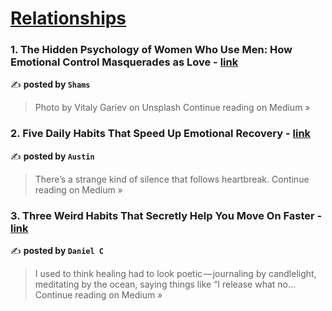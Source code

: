 
<h1><a href=https://medium.com/tag/relationships/recommended target="_blank" rel="noopener noreferrer">Relationships</a></h1>
<h3>1. The Hidden Psychology of Women Who Use Men: How Emotional Control Masquerades as Love - <a href="https://medium.com/@shamsple/the-hidden-psychology-of-women-who-use-men-how-emotional-control-masquerades-as-love-042821fac6bb?source=rss------relationships-5" target="_blank" rel="noopener noreferrer">link</a></h3>

✍️ **posted by `Shams`**

<blockquote>Photo by Vitaly Gariev on Unsplash
Continue reading on Medium »</blockquote>

<h3>2. Five Daily Habits That Speed Up Emotional Recovery - <a href="https://medium.com/@austin_cws/five-daily-habits-that-speed-up-emotional-recovery-47e5e854616e?source=rss------relationships-5" target="_blank" rel="noopener noreferrer">link</a></h3>

✍️ **posted by `Austin `**

<blockquote>There’s a strange kind of silence that follows heartbreak.
Continue reading on Medium »</blockquote>

<h3>3. Three Weird Habits That Secretly Help You Move On Faster - <a href="https://medium.com/@daniel.castroworks/three-weird-habits-that-secretly-help-you-move-on-faster-5b290cea197c?source=rss------relationships-5" target="_blank" rel="noopener noreferrer">link</a></h3>

✍️ **posted by `Daniel C`**

<blockquote>I used to think healing had to look poetic — journaling by candlelight, meditating by the ocean, saying things like “I release what no…
Continue reading on Medium »</blockquote>

